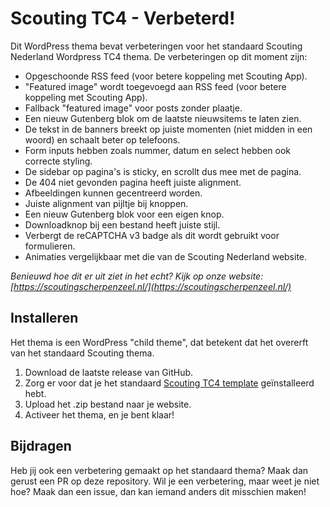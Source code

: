 # Scouting TC4 - Verbeterd!
Dit WordPress thema bevat verbeteringen voor het standaard Scouting Nederland Wordpress TC4 thema. De verbeteringen op dit moment zijn:
* Opgeschoonde RSS feed (voor betere koppeling met Scouting App).
* "Featured image" wordt toegevoegd aan RSS feed (voor betere koppeling met Scouting App).
* Fallback "featured image" voor posts zonder plaatje.
* Een nieuw Gutenberg blok om de laatste nieuwsitems te laten zien.
* De tekst in de banners breekt op juiste momenten (niet midden in een woord) en schaalt beter op telefoons.
* Form inputs hebben zoals nummer, datum en select hebben ook correcte styling.
* De sidebar op pagina's is sticky, en scrollt dus mee met de pagina.
* De 404 niet gevonden pagina heeft juiste alignment.
* Afbeeldingen kunnen gecentreerd worden.
* Juiste alignment van pijltje bij knoppen.
* Een nieuw Gutenberg blok voor een eigen knop.
* Downloadknop bij een bestand heeft juiste stijl.
* Verbergt de reCAPTCHA v3 badge als dit wordt gebruikt voor formulieren.
* Animaties vergelijkbaar met die van de Scouting Nederland website.

*Benieuwd hoe dit er uit ziet in het echt? Kijk op onze website: [https://scoutingscherpenzeel.nl/](https://scoutingscherpenzeel.nl/)*

## Installeren
Het thema is een WordPress "child theme", dat betekent dat het overerft van het standaard Scouting thema.
1. Download de laatste release van GitHub.
2. Zorg er voor dat je het standaard [Scouting TC4 template](https://www.scouting.nl/ondersteuning/internet/websitetemplates) geïnstalleerd hebt.
3. Upload het .zip bestand naar je website.
4. Activeer het thema, en je bent klaar!

## Bijdragen
Heb jij ook een verbetering gemaakt op het standaard thema? Maak dan gerust een PR op deze repository.
Wil je een verbetering, maar weet je niet hoe? Maak dan een issue, dan kan iemand anders dit misschien maken!

